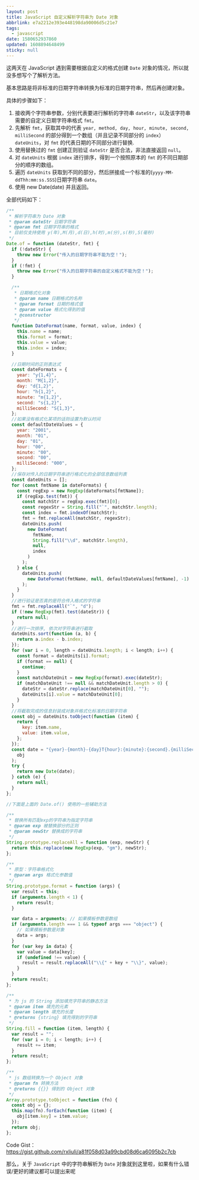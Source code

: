 ```yaml
---
layout: post
title: JavaScript 自定义解析字符串为 Date 对象
abbrlink: e7a2212e393e448198da90006d5c21e7
tags:
  - javascript
date: 1580652937860
updated: 1608894648499
sticky: null
---
```


这两天在 JavaScript 遇到需要根据自定义的格式创建 `Date` 对象的情况，所以就没多想写个了解析方法。

基本思路是将非标准的日期字符串转换为标准的日期字符串，然后再创建对象。

具体的步骤如下：

1.  接收两个字符串参数，分别代表要进行解析的字符串 `dateStr`，以及该字符串需要的自定义日期字符串格式 `fmt`。
1.  先解析 `fmt`，获取其中的代表 `year, method, day, hour, minute, second, milliSecond` 的部分得到一个数组（并且记录不同部分的 `index`）`dateUnits`，对 `fmt` 的代表日期的不同部分进行替换.
1.  使用替换过的 `fmt` 创建正则验证 `dateStr` 是否合法，非法直接返回 `null`。
1.  对 `dateUnits` 根据 `index` 进行排序，得到一个按照原本的 `fmt` 的不同日期部分的顺序的数组。
1.  遍历 `dateUnits` 获取到不同的部分，然后拼接成一个标准的(`yyyy-MM-ddThh:mm:ss.SSS`)日期字符串 `date`。
1.  使用 new Date(date) 并且返回。

全部代码如下：

```js
/**
 * 解析字符串为 Date 对象
 * @param dateStr 日期字符串
 * @param fmt 日期字符串的格式
 * 目前仅支持使用 y(年),M(月),d(日),h(时),m(分),s(秒),S(毫秒)
 */
Date.of = function (dateStr, fmt) {
  if (!dateStr) {
    throw new Error("传入的日期字符串不能为空！");
  }
  if (!fmt) {
    throw new Error("传入的日期字符串的自定义格式不能为空！");
  }

  /**
   * 日期格式化对象
   * @param name 日期格式的名称
   * @param format 日期的格式值
   * @param value 格式化得到的值
   * @constructor
   */
  function DateFormat(name, format, value, index) {
    this.name = name;
    this.format = format;
    this.value = value;
    this.index = index;
  }

  //日期时间的正则表达式
  const dateFormats = {
    year: "y{1,4}",
    month: "M{1,2}",
    day: "d{1,2}",
    hour: "h{1,2}",
    minute: "m{1,2}",
    second: "s{1,2}",
    milliSecond: "S{1,3}",
  };
  //如果没有格式化某项的话则设置为默认时间
  const defaultDateValues = {
    year: "2001",
    month: "01",
    day: "01",
    hour: "00",
    minute: "00",
    second: "00",
    milliSecond: "000",
  };
  //保存对传入的日期字符串进行格式化的全部信息数组列表
  const dateUnits = [];
  for (const fmtName in dateFormats) {
    const regExp = new RegExp(dateFormats[fmtName]);
    if (regExp.test(fmt)) {
      const matchStr = regExp.exec(fmt)[0];
      const regexStr = String.fill("`", matchStr.length);
      const index = fmt.indexOf(matchStr);
      fmt = fmt.replaceAll(matchStr, regexStr);
      dateUnits.push(
        new DateFormat(
          fmtName,
          String.fill("\\d", matchStr.length),
          null,
          index
        )
      );
    } else {
      dateUnits.push(
        new DateFormat(fmtName, null, defaultDateValues[fmtName], -1)
      );
    }
  }
  //进行验证是否真的是符合传入格式的字符串
  fmt = fmt.replaceAll("`", "d");
  if (!new RegExp(fmt).test(dateStr)) {
    return null;
  }
  //进行一次排序, 依次对字符串进行截取
  dateUnits.sort(function (a, b) {
    return a.index - b.index;
  });
  for (var i = 0, length = dateUnits.length; i < length; i++) {
    const format = dateUnits[i].format;
    if (format == null) {
      continue;
    }
    const matchDateUnit = new RegExp(format).exec(dateStr);
    if (matchDateUnit !== null && matchDateUnit.length > 0) {
      dateStr = dateStr.replace(matchDateUnit[0], "");
      dateUnits[i].value = matchDateUnit[0];
    }
  }
  //将截取完成的信息封装成对象并格式化标准的日期字符串
  const obj = dateUnits.toObject(function (item) {
    return {
      key: item.name,
      value: item.value,
    };
  });
  const date = "{year}-{month}-{day}T{hour}:{minute}:{second}.{milliSecond}".format(
    obj
  );
  try {
    return new Date(date);
  } catch (e) {
    return null;
  }
};

//下面是上面的 Date.of() 使用的一些辅助方法

/**
 * 替换所有匹配exp的字符串为指定字符串
 * @param exp 被替换部分的正则
 * @param newStr 替换成的字符串
 */
String.prototype.replaceAll = function (exp, newStr) {
  return this.replace(new RegExp(exp, "gm"), newStr);
};

/**
 * 原型：字符串格式化
 * @param args 格式化参数值
 */
String.prototype.format = function (args) {
  var result = this;
  if (arguments.length < 1) {
    return result;
  }

  var data = arguments; // 如果模板参数是数组
  if (arguments.length === 1 && typeof args === "object") {
    // 如果模板参数是对象
    data = args;
  }
  for (var key in data) {
    var value = data[key];
    if (undefined !== value) {
      result = result.replaceAll("\\{" + key + "\\}", value);
    }
  }
  return result;
};

/**
 * 为 js 的 String 添加填充字符串的静态方法
 * @param item 填充的元素
 * @param length 填充的长度
 * @returns {string} 填充得到的字符串
 */
String.fill = function (item, length) {
  var result = "";
  for (var i = 0; i < length; i++) {
    result += item;
  }
  return result;
};

/**
 * js 数组转换为一个 Object 对象
 * @param fn 转换方法
 * @returns {{}} 得到的 Object 对象
 */
Array.prototype.toObject = function (fn) {
  const obj = {};
  this.map(fn).forEach(function (item) {
    obj[item.key] = item.value;
  });
  return obj;
};
```

Code Gist：<https://gist.github.com/rxliuli/a81f058d03a99cbd08d6ca6095b2c7cb>

那么，关于 `JavaScript` 中的字符串解析为 `Date` 对象就到这里啦，如果有什么错误/更好的建议都可以提出来呢
